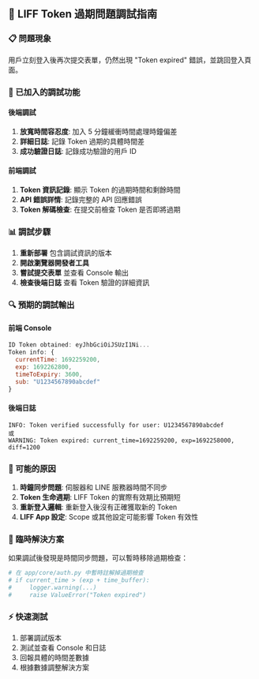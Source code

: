## 🐛 LIFF Token 過期問題調試指南

### 📋 問題現象
用戶立刻登入後再次提交表單，仍然出現 "Token expired" 錯誤，並跳回登入頁面。

### 🔧 已加入的調試功能

#### 後端調試
1. **放寬時間容忍度**: 加入 5 分鐘緩衝時間處理時鐘偏差
2. **詳細日誌**: 記錄 Token 過期的具體時間差
3. **成功驗證日誌**: 記錄成功驗證的用戶 ID

#### 前端調試
1. **Token 資訊記錄**: 顯示 Token 的過期時間和剩餘時間
2. **API 錯誤詳情**: 記錄完整的 API 回應錯誤
3. **Token 解碼檢查**: 在提交前檢查 Token 是否即將過期

### 📊 調試步驟

1. **重新部署** 包含調試資訊的版本
2. **開啟瀏覽器開發者工具**
3. **嘗試提交表單** 並查看 Console 輸出
4. **檢查後端日誌** 查看 Token 驗證的詳細資訊

### 🔍 預期的調試輸出

#### 前端 Console
```javascript
ID Token obtained: eyJhbGciOiJSUzI1Ni...
Token info: {
  currentTime: 1692259200,
  exp: 1692262800,
  timeToExpiry: 3600,
  sub: "U1234567890abcdef"
}
```

#### 後端日誌
```
INFO: Token verified successfully for user: U1234567890abcdef
或
WARNING: Token expired: current_time=1692259200, exp=1692258000, diff=1200
```

### 🚨 可能的原因

1. **時鐘同步問題**: 伺服器和 LINE 服務器時間不同步
2. **Token 生命週期**: LIFF Token 的實際有效期比預期短
3. **重新登入邏輯**: 重新登入後沒有正確獲取新的 Token
4. **LIFF App 設定**: Scope 或其他設定可能影響 Token 有效性

### 🔧 臨時解決方案

如果調試後發現是時間同步問題，可以暫時移除過期檢查：

```python
# 在 app/core/auth.py 中暫時註解掉過期檢查
# if current_time > (exp + time_buffer):
#     logger.warning(...)
#     raise ValueError("Token expired")
```

### ⚡ 快速測試

1. 部署調試版本
2. 測試並查看 Console 和日誌
3. 回報具體的時間差數據
4. 根據數據調整解決方案
